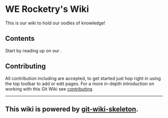 # WE Rocketry's Wiki

This is our wiki to hold our oodles of knowledge!

## Contents

Start by reading up on our .

## Contributing

All contribution including are accepted, to get started just hop right in using the top toolbar to add or edit pages. For a more in-depth introduction on working with this Git Wiki see [contributing](contributing.md).

--------------------------------------------------------------------
This wiki is powered by [git-wiki-skeleton](./git-wiki-skeleton.md).
--------------------------------------------------------------------
